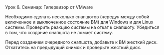 Урок 6. Семинар: Гипервизор от VMware

Необходимо сделать несколько снапшотов (чередуя между собой включенное и выключенное состояние ВМ) для Windows и для Linux системы. Проверить реакцию системы на откат к снапшоту. Убедиться в том, что создание снапшота не ломает систему.

Перед созданием очередного снапшота, добавьте к ВМ жесткий диск. Откатитесь на предыдущий снимок и проверьте жесткий диск.